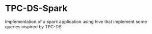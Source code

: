 # TPC-DS-Spark
Implementation of a spark application using hive that implement some queries inspired by TPC-DS 
